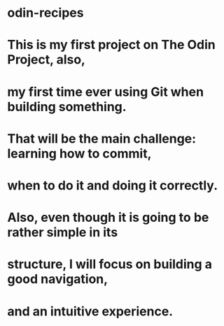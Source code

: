 # odin-recipes

# This is my first project on The Odin Project, also,
# my first time ever using Git when building something.

# That will be the main challenge: learning how to commit,
# when to do it and doing it correctly.

# Also, even though it is going to be rather simple in its
# structure, I will focus on building a good navigation,
# and an intuitive experience.